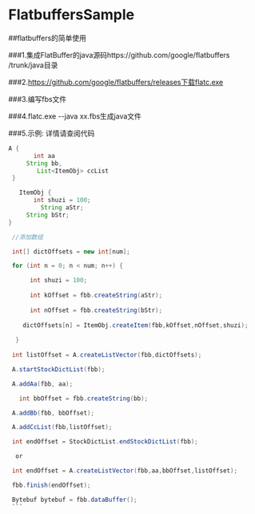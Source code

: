 # FlatbuffersSample
##flatbuffers的简单使用

###1.集成FlatBuffer的java源码https://github.com/google/flatbuffers /trunk/java目录

###2.https://github.com/google/flatbuffers/releases下载flatc.exe

###3.编写fbs文件

###4.flatc.exe --java xx.fbs生成java文件

###5.示例: 详情请查阅代码

   ```Java
   A {
        int aa
        String bb,
         List<ItemObj> ccList
    }

    ItemObj {
          int shuzi = 100;
          String aStr;
        String bStr;
   }
  
  //添加数组
  
    int[] dictOffsets = new int[num];
  
    for (int n = 0; n < num; n++) {
  
       int shuzi = 100;
     
       int kOffset = fbb.createString(aStr);
     
       int nOffset = fbb.createString(bStr);
     
       dictOffsets[n] = ItemObj.createItem(fbb,kOffset,nOffset,shuzi);
     
     }
     
    int listOffset = A.createListVector(fbb,dictOffsets);
  
    A.startStockDictList(fbb);
  
    A.addAa(fbb, aa);
  
    int bbOffset = fbb.createString(bb);
  
    A.addBb(fbb, bbOffset);
  
    A.addCcList(fbb,listOffset);
  
    int endOffset = StockDictList.endStockDictList(fbb);
  
     or

    int endOffset = A.createListVector(fbb,aa,bbOffset,listOffset);
  
    fbb.finish(endOffset);
  
    Bytebuf bytebuf = fbb.dataBuffer();
    ```
